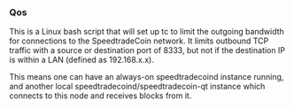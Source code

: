 ### Qos ###

This is a Linux bash script that will set up tc to limit the outgoing bandwidth for connections to the SpeedtradeCoin network. It limits outbound TCP traffic with a source or destination port of 8333, but not if the destination IP is within a LAN (defined as 192.168.x.x).

This means one can have an always-on speedtradecoind instance running, and another local speedtradecoind/speedtradecoin-qt instance which connects to this node and receives blocks from it.
